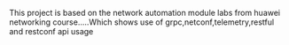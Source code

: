 
This project is based on the network automation module labs from huawei networking course.....Which shows use of grpc,netconf,telemetry,restful and restconf api usage
 
